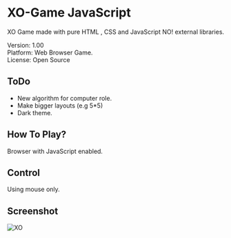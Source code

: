 # XO-Game JavaScript

XO Game made with pure HTML , CSS and JavaScript NO! external libraries.

Version: 1.00 <br>
Platform: Web Browser Game. <br>
License: Open Source <br>

## ToDo
- New algorithm for computer role.
- Make bigger layouts (e.g 5*5)
- Dark theme.

## How To Play?
Browser with JavaScript enabled.

## Control
Using mouse only.

## Screenshot
![XO](https://i.imgur.com/A6hmerA.jpg)
